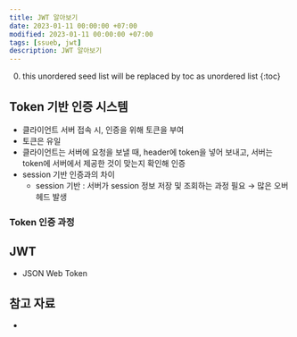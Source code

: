 ```yaml
---
title: JWT 알아보기
date: 2023-01-11 00:00:00 +07:00
modified: 2023-01-11 00:00:00 +07:00
tags: [ssueb, jwt]
description: JWT 알아보기
---
```


0. this unordered seed list will be replaced by toc as unordered list
{:toc}

## Token 기반 인증 시스템
- 클라이언트 서버 접속 시, 인증을 위해 토큰을 부여
- 토큰은 유일
- 클라이언트는 서버에 요청을 보낼 때, header에 token을 넣어 보내고, 서버는 token에 서버에서 제공한 것이 맞는지 확인해 인증
- session 기반 인증과의 차이
  - session 기반 : 서버가 session 정보 저장 및 조회하는 과정 필요 → 많은 오버헤드 발생

### Token 인증 과정


## JWT
- JSON Web Token

## 참고 자료
- []()
